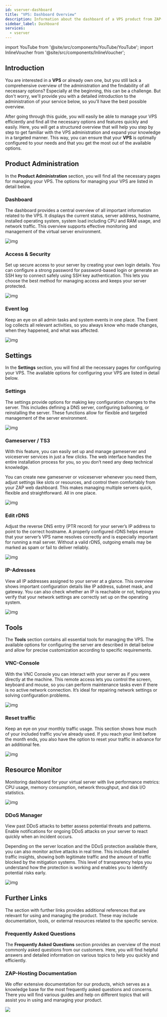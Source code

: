 ```yaml
---
id: vserver-dashboard
title: "VPS: Dashboard Overview"
description: Information about the dashboard of a VPS product from ZAP-Hosting - ZAP-Hosting.com Documentation
sidebar_label: Dashboard
services:
  - vserver
---
```


import YouTube from '@site/src/components/YouTube/YouTube';
import InlineVoucher from '@site/src/components/InlineVoucher';

## Introduction

You are interested in a **VPS** or already own one, but you still lack a comprehensive overview of the administration and the findability of all necessary options? Especially at the beginning, this can be a challenge. But don't worry, we'll provide you with a detailed introduction to the administration of your service below, so you'll have the best possible overview.

After going through this guide, you will easily be able to manage your VPS efficiently and find all the necessary options and features quickly and easily. Here, you will get a structured overview that will help you step by step to get familiar with the VPS administration and expand your knowledge in a targeted manner. This way, you can ensure that your **VPS** is optimally configured to your needs and that you get the most out of the available options.



## Product Administration

In the **Product Administration** section, you will find all the necessary pages for managing your VPS. The options for managing your VPS are listed in detail below. 



### Dashboard

The dashboard provides a central overview of all important information related to the VPS. It displays the current status, server address, hostname, installed operating system, system load including CPU and RAM usage, and network traffic. This overview supports effective monitoring and management of the virtual server environment.

![img](https://screensaver01.zap-hosting.com/index.php/s/JfJKCwtG9opJZ2H/preview)



### Access & Security

Set up secure access to your server by creating your own login details. You can configure a strong password for password-based login or generate an SSH key to connect safely using SSH key authentication. This lets you choose the best method for managing access and keeps your server protected.

![img](https://screensaver01.zap-hosting.com/index.php/s/KR2KBzfm7kre6mN/preview)



### Event log

Keep an eye on all admin tasks and system events in one place. The Event log collects all relevant activities, so you always know who made changes, when they happened, and what was affected.

![img](https://screensaver01.zap-hosting.com/index.php/s/w9AHMNnPtBtZY2L/preview)



## Settings

In the **Settings** section, you will find all the necessary pages for configuring your VPS. The available options for configuring your VPS are listed in detail below.

### Settings

The settings provide options for making key configuration changes to the server. This includes defining a DNS server, configuring ballooning, or reinstalling the server. These functions allow for flexible and targeted management of the server environment.

![img](https://screensaver01.zap-hosting.com/index.php/s/esY87qKYozR4mj9/preview)

### Gameserver / TS3

With this feature, you can easily set up and manage gameserver and voiceserver services in just a few clicks. The web interface handles the entire installation process for you, so you don’t need any deep technical knowledge.

You can create new gameserver or voiceserver whenever you need them, adjust settings like slots or resources, and control them comfortably from your ZAP web dashboard. This makes managing multiple servers quick, flexible and straightforward. All in one place.

![img](https://screensaver01.zap-hosting.com/index.php/s/dQ6d8LctpNcsd6H/preview)



### Edit rDNS

Adjust the reverse DNS entry (PTR record) for your server’s IP address to point to the correct hostname. A properly configured rDNS helps ensure that your server’s VPS name resolves correctly and is especially important for running a mail server. Without a valid rDNS, outgoing emails may be marked as spam or fail to deliver reliably.

![img](https://screensaver01.zap-hosting.com/index.php/s/jmG7RJHoA22dtpx/preview)



### IP-Adresses

View all IP addresses assigned to your server at a glance. This overview shows important configuration details like IP address, subnet mask, and gateway. You can also check whether an IP is reachable or not, helping you verify that your network settings are correctly set up on the operating system.

![img](https://screensaver01.zap-hosting.com/index.php/s/8gWkFMJFpBPNwiW/preview)



## Tools

The **Tools** section contains all essential tools for managing the VPS. The available options for configuring the server are described in detail below and allow for precise customization according to specific requirements.

### VNC-Console

With the VNC Console you can interact with your server as if you were directly at the machine. This remote access lets you control the screen, keyboard and mouse, so you can perform maintenance tasks even if there is no active network connection. It’s ideal for repairing network settings or solving configuration problems.

![img](https://screensaver01.zap-hosting.com/index.php/s/pdiHAkFJGYTmdjp/download)

### Reset traffic

Keep an eye on your monthly traffic usage. This section shows how much of your included traffic you’ve already used. If you reach your limit before the month ends, you also have the option to reset your traffic in advance for an additional fee.

![img](https://screensaver01.zap-hosting.com/index.php/s/AjQ7xFjGBHLBJY7/preview)



## Resource Monitor

Monitoring dashboard for your virtual server with live performance metrics: CPU usage, memory consumption, network throughput, and disk I/O statistics.

![img](https://screensaver01.zap-hosting.com/index.php/s/aQWRa6yEbF7BbEC/preview)





### DDoS Manager

View past DDoS attacks to better assess potential threats and patterns. Enable notifications for ongoing DDoS attacks on your server to react quickly when an incident occurs.

Depending on the server location and the DDoS protection available there, you can also monitor active attacks in real time. This includes detailed traffic insights, showing both legitimate traffic and the amount of traffic blocked by the mitigation systems. This level of transparency helps you understand how the protection is working and enables you to identify potential risks early.

![img](https://screensaver01.zap-hosting.com/index.php/s/ScCCCY52CMLgfyE/preview)





## Further Links
The section with further links provides additional references that are relevant for using and managing the product. These may include documentation, tools, or external resources related to the specific service.

### Frequently Asked Questions
The **Frequently Asked Questions** section provides an overview of the most commonly asked questions from our customers. Here, you will find helpful answers and detailed information on various topics to help you quickly and efficiently.

### ZAP-Hosting Documentation
We offer extensive documentation for our products, which serves as a knowledge base for the most frequently asked questions and concerns. There you will find various guides and help on different topics that will assist you in using and managing your product.

![](https://screensaver01.zap-hosting.com/index.php/s/n48ct6aZBrNq7eT/preview)

